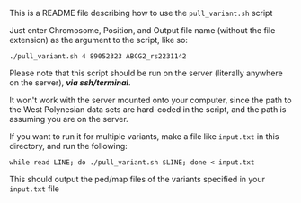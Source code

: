 This is a README file describing how to use the `pull_variant.sh` script

Just enter Chromosome, Position, and Output file name (without the file
extension) as the argument to the script, like so:

```
./pull_variant.sh 4 89052323 ABCG2_rs2231142
```

Please note that this script should be run on the server (literally anywhere on
the server), ***via ssh/terminal***.

It won't work with the server mounted onto your computer, since the path to the
West Polynesian data sets are hard-coded in the script, and the path is
assuming you are on the server.

If you want to run it for multiple variants, make a file like `input.txt` in
this directory, and run the following:

```
while read LINE; do ./pull_variant.sh $LINE; done < input.txt
```

This should output the ped/map files of the variants specified in your `input.txt` file
